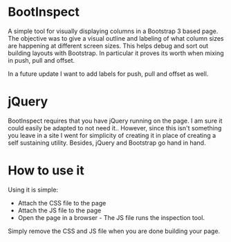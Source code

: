 BootInspect
===========

A simple tool for visually displaying columns in a Bootstrap 3 based page. The objective was to give a visual outline and labeling of what column sizes are happening at different screen sizes. This helps debug and sort out building layouts with Bootstrap. In particular it proves its worth when mixing in push, pull and offset.

In a future update I want to add labels for push, pull and offset as well. 

jQuery
===========
BootInspect requires that you have jQuery running on the page. I am sure it could easily be adapted to not need it.. However, since this isn't something you leave in a site I went for simplicity of creating it in place of creating a self sustaining utility.  Besides, jQuery and Bootstrap go hand in hand.

How to use it
===========
Using it is simple:

* Attach the CSS file to the page
* Attach the JS file to the page
* Open the page in a browser - The JS file runs the inspection tool. 

Simply remove the CSS and JS file when you are done building your page.
